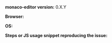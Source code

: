 <!-- Do you have a question? Please ask it on https://stackoverflow.com/questions/tagged/monaco-editor -->
**monaco-editor version:** 0.X.Y

**Browser:**

**OS:** 

**Steps or JS usage snippet reproducing the issue:**

